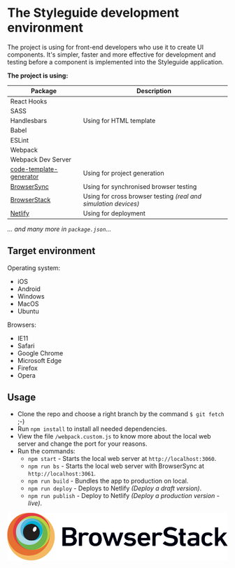 # The Styleguide development environment
The project is using for front-end developers who use it to create UI components. It's simpler, faster and more effective for development and testing before a component is implemented into the Styleguide application.

__The project is using:__

|Package|Description|
|---|---|
|React Hooks||
|SASS||
|Handlesbars|Using for HTML template|
|Babel||
|ESLint||
|Webpack||
|Webpack Dev Server||
|[code-template-generator](https://www.npmjs.com/package/code-template-generator)|Using for project generation|
|[BrowserSync](https://www.browsersync.io/)|Using for synchronised browser testing|
|[BrowserStack](https://www.browserstack.com/)|Using for cross browser testing _(real and simulation devices)_|
|[Netlify](https://www.netlify.com/)|Using for deployment|

_... and many more in `package.json`..._

## Target environment
Operating system:
* iOS
* Android
* Windows
* MacOS
* Ubuntu

Browsers:
* IE11
* Safari
* Google Chrome
* Microsoft Edge
* Firefox
* Opera

## Usage
* Clone the repo and choose a right branch by the command `$ git fetch` ;-)
* Run `npm install` to install all needed dependencies.
* View the file `/webpack.custom.js` to know more about the local web server and change the port for your reasons.
* Run the commands:
    * `npm start` - Starts the local web server at `http://localhost:3060`.
    * `npm run bs` - Starts the local web server with BrowserSync at `http://localhost:3061`.
    * `npm run build` - Bundles the app to production on local.
    * `npm run deploy` - Deploys to Netlify _(Deploy a draft version)_.
    * `npm run publish` - Deploy to Netlify _(Deploy a production version - live)_.

[![Browserstack](./src/images/Browserstack-logo.svg)](https://www.browserstack.com)